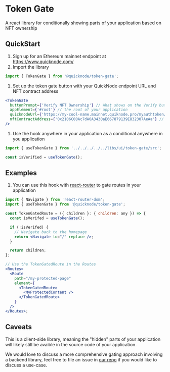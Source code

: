 # Token Gate

A react library for conditionally showing parts of your application based on NFT ownership

## QuickStart

1. Sign up for an Ethereum mainnet endpoint at https://www.quicknode.com/
1. Import the library

```javascript
import { TokenGate } from '@quicknode/token-gate';
```

1. Set up the token gate button with your QuickNode endpoint URL and NFT contract address

```jsx
<TokenGate
  buttonPrompt={'Verify NFT Ownership'} // What shows on the Verify button
  appElement={'#root'} // the root of your application
  quicknodeUrl={'https://my-cool-name.mainnet.quiknode.pro/myauthtoken/'} // Your QN endpoint
  nftContractAddress={'0x2106C00Ac7dA0A3430aE667879139E832307AeAa'} // The NFT you would like to gate
/>
```

1. Use the hook anywhere in your application as a conditional anywhere in you application

```javascript
import { useTokenGate } from '../../../../../libs/ui/token-gate/src';

const isVerified = useTokenGate();
```

## Examples

1. You can use this hook with [react-router](https://reactrouter.com/en/main) to gate routes in your application

```jsx
import { Navigate } from 'react-router-dom';
import { useTokenGate } from '@quicknode/token-gate';

const TokenGatedRoute = ({ children }: { children: any }) => {
  const isVerifed = useTokenGate();

  if (!isVerifed) {
    // Navigate back to the homepage
    return <Navigate to="/" replace />;
  }

  return children;
};

// Use the TokenGatedRoute in the Routes
<Routes>
  <Route
    path="/my-protected-page"
    element={
      <TokenGatedRoute>
        <MyProtectedContent />
      </TokenGatedRoute>
    }
  />
</Routes>;
```

## Caveats

This is a client-side library, meaning the "hidden" parts of your application will likely still be avaible in the source code of your application.

We would love to discuss a more comprehensive gating approach involving a backend library, feel free to file an issue in [our repo](https://github.com/quiknode-labs/qn-oss) if you would like to discuss a use-case.
